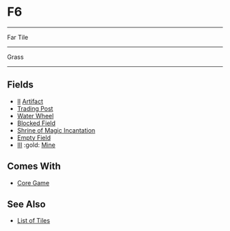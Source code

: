 # F6

___
Far Tile
___
Grass
___


## Fields

- [Ⅱ](../difficulties.md) [Artifact](../artifacts/index.md)
- [Trading Post](../trading.md)
- [Water Wheel](../fields/water_wheel.md)
- [Blocked Field](../keywords/blocked_field.md)
- [Shrine of Magic Incantation](../fields/shrine_of_magic_incantation.md)
- [Empty Field](../keywords/empty_field.md)
- [Ⅲ](../difficulties.md) :gold: [Mine](../fields/mine.md)


## Comes With

- [Core Game](../content/core_game.md)


## See Also

- [List of Tiles](index.md)
